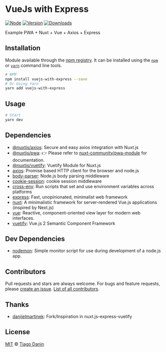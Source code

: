 # VueJs with Express
[![Node](https://img.shields.io/node/v/vuejs-with-express.svg?style=flat-square)](https://npmjs.org/package/vuejs-with-express)
[![Version](https://img.shields.io/npm/v/vuejs-with-express.svg?style=flat-square)](https://npmjs.org/package/vuejs-with-express)
[![Downloads](https://img.shields.io/npm/dt/vuejs-with-express.svg?style=flat-square)](https://npmjs.org/package/vuejs-with-express)

Example PWA + Nuxt + Vue + Axios + Express


## Installation
Module available through the
[npm registry](https://www.npmjs.com/). It can be installed using the
[`npm`](https://docs.npmjs.com/getting-started/installing-npm-packages-locally)
or
[`yarn`](https://yarnpkg.com/en/)
command line tools.

```sh
# NPM
npm install vuejs-with-express --save
# Or Using Yarn
yarn add vuejs-with-express
```

## Usage
```sh
# Start
yarn dev

```


## Dependencies
- [@nuxtjs/axios](https://ghub.io/@nuxtjs/axios): Secure and easy axios integration with Nuxt.js
- [@nuxtjs/pwa](https://ghub.io/@nuxtjs/pwa): 👉 Please refer to [nuxt-community/pwa-module](https://github.com/nuxt-community/pwa-module) for documentation.
- [@nuxtjs/vuetify](https://ghub.io/@nuxtjs/vuetify): Vuetify Module for Nuxt.js
- [axios](https://ghub.io/axios): Promise based HTTP client for the browser and node.js
- [body-parser](https://ghub.io/body-parser): Node.js body parsing middleware
- [cookie-session](https://ghub.io/cookie-session): cookie session middleware
- [cross-env](https://ghub.io/cross-env): Run scripts that set and use environment variables across platforms
- [express](https://ghub.io/express): Fast, unopinionated, minimalist web framework
- [nuxt](https://ghub.io/nuxt): A minimalistic framework for server-rendered Vue.js applications (inspired by Next.js)
- [vue](https://ghub.io/vue): Reactive, component-oriented view layer for modern web interfaces.
- [vuetify](https://ghub.io/vuetify): Vue.js 2 Semantic Component Framework

## Dev Dependencies
- [nodemon](https://ghub.io/nodemon): Simple monitor script for use during development of a node.js app.


## Contributors
Pull requests and stars are always welcome. For bugs and feature requests, please [create an issue](https://github.com/TiagoDanin/VueJs-with-Express/issues). [List of all contributors](https://github.com/TiagoDanin/VueJs-with-Express/graphs/contributors).

## Thanks
- [danijelmartinek](https://github.com/danijelmartinek/nuxt.js-express-vuetify): Fork/Inspiration in nuxt.js-express-vuetify

## License
[MIT](LICENSE) © [Tiago Danin](https://tiagodanin.github.io)
